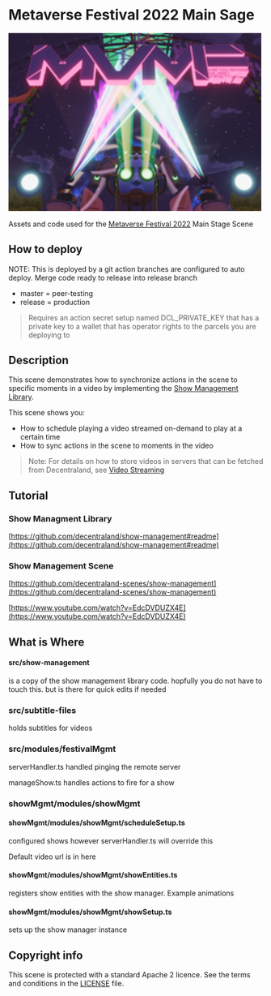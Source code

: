 # Metaverse Festival 2022 Main Sage

<img src="images/scene-thumbnail.png" width="500"> 

Assets and code used for the [Metaverse Festival 2022](https://decentraland.org/blog/announcements/metaverse-music-festival-2022-everything-there-is-to-know-so-far/) Main Stage Scene

## How to deploy

NOTE: This is deployed by a git action
branches are configured to auto deploy.  Merge code ready to release into release branch

* master = peer-testing
* release = production

> Requires an action secret setup named DCL_PRIVATE_KEY that has a private key to a wallet that has operator rights to the parcels you are deploying to 

## Description

This scene demonstrates how to synchronize actions in the scene to specific moments in a video by implementing the [Show Management Library](https://github.com/decentraland/show-management#readme).

This scene shows you:

- How to schedule playing a video streamed on-demand to play at a certain time
- How to sync actions in the scene to moments in the video 

> Note: For details on how to store videos in servers that can be fetched from Decentraland, see [Video Streaming](https://github.com/decentraland-scenes/video-streaming)

## Tutorial

### Show Managment Library

[https://github.com/decentraland/show-management#readme](https://github.com/decentraland/show-management#readme)

### Show Management Scene

[https://github.com/decentraland-scenes/show-management](https://github.com/decentraland-scenes/show-management)


[https://www.youtube.com/watch?v=EdcDVDUZX4E](https://www.youtube.com/watch?v=EdcDVDUZX4E)



## What is Where

#### src/show-management 

is a copy of the show management library code. hopfully you do not have to touch this. but is there for quick edits if needed

### src/subtitle-files 

holds subtitles for videos

### src/modules/festivalMgmt

serverHandler.ts handled pinging the remote server

manageShow.ts handles actions to fire for a show

### showMgmt/modules/showMgmt

#### showMgmt/modules/showMgmt/scheduleSetup.ts 

configured shows however serverHandler.ts will override this

Default video url is in here

#### showMgmt/modules/showMgmt/showEntities.ts

registers show entities with the show manager. Example animations

#### showMgmt/modules/showMgmt/showSetup.ts 

sets up the show manager instance



## Copyright info

This scene is protected with a standard Apache 2 licence. See the terms and conditions in the [LICENSE](/LICENSE) file.

